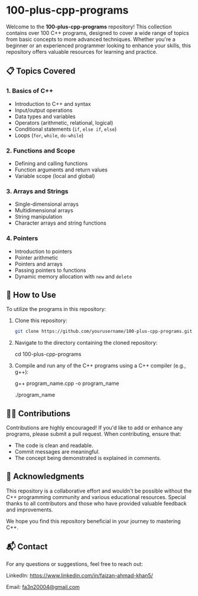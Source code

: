 # 100-plus-cpp-programs

Welcome to the **100-plus-cpp-programs** repository! This collection contains over 100 C++ programs, designed to cover a wide range of topics from basic concepts to more advanced techniques. Whether you're a beginner or an experienced programmer looking to enhance your skills, this repository offers valuable resources for learning and practice.

## 📋 Topics Covered

### 1. **Basics of C++**
   - Introduction to C++ and syntax
   - Input/output operations
   - Data types and variables
   - Operators (arithmetic, relational, logical)
   - Conditional statements (`if`, `else if`, `else`)
   - Loops (`for`, `while`, `do-while`)

### 2. **Functions and Scope**
   - Defining and calling functions
   - Function arguments and return values
   - Variable scope (local and global)

### 3. **Arrays and Strings**
   - Single-dimensional arrays
   - Multidimensional arrays
   - String manipulation
   - Character arrays and string functions

### 4. **Pointers**
   - Introduction to pointers
   - Pointer arithmetic
   - Pointers and arrays
   - Passing pointers to functions
   - Dynamic memory allocation with `new` and `delete`

## 🚀 How to Use

To utilize the programs in this repository:

1. Clone this repository:
   ```bash
   git clone https://github.com/yourusername/100-plus-cpp-programs.git

2. Navigate to the directory containing the cloned repository:
   
   cd 100-plus-cpp-programs

3. Compile and run any of the C++ programs using a C++ compiler (e.g., g++):
   
   g++ program_name.cpp -o program_name
   
   ./program_name

 ## 👨‍💻 Contributions
 Contributions are highly encouraged! If you'd like to add or enhance any programs, please submit a pull request. When contributing, ensure that:

   - The code is clean and readable.
   - Commit messages are meaningful.
   - The concept being demonstrated is explained in comments.

##  🌟 Acknowledgments
This repository is a collaborative effort and wouldn't be possible without the C++ programming community and various educational resources. Special thanks to all contributors and those who have provided valuable feedback and improvements.

We hope you find this repository beneficial in your journey to mastering C++.

## 📬 Contact
For any questions or suggestions, feel free to reach out:

LinkedIn: https://www.linkedin.com/in/faizan-ahmad-khan5/

Email: fa3n20004@gmail.com
